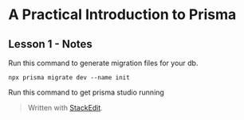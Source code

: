 
# A Practical Introduction to Prisma

## Lesson 1 - Notes

Run this command to generate migration files for your db.

`npx prisma migrate dev --name init`

Run this command to get prisma studio running

> Written with [StackEdit](https://stackedit.io/).
<!--stackedit_data:
eyJoaXN0b3J5IjpbODI3MDExODA5LDc5OTYzOTIyMV19
-->